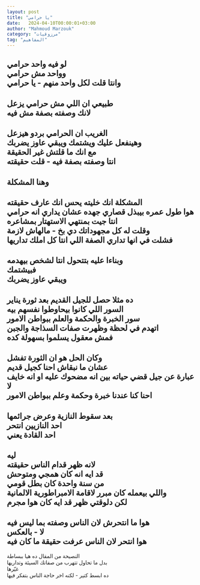 ```yaml
---
layout: post
title: "يا حرامي"
date:   2024-04-10T00:00:01+03:00
author: "Mahmoud Marzouk"
category: "مرزوقيات"
tag: "المفاهيم"
---
```



لو فيه واحد حرامي  
وواحد مش حرامي  
وانتا قلت لكل واحد منهم - يا حرامي  
-  
طبيعي ان اللي مش حرامي يزعل  
لانك وصفته بصفة مش فيه  
-  
الغريب ان الحرامي بردو هيزعل  
وهينفعل عليك ويشتمك ويبقي عاوز يضربك  
مع انك ما قلتش غير الحقيقة  
انتا وصفته بصفة فيه - قلت حقيقته  
-  
وهنا المشكلة  
-  
المشكلة انك خليته يحس انك عارف حقيقته  
هوا طول عمره بيبذل قصاري جهده عشان يداري انه
حرامي  
انتا جيت بمنتهي الاستهتار بمشاعره  
وقلت له كل مجهوداتك دي بخ - مالهاش لازمة  
فشلت في انها تداري الصفة اللي انتا كل املك
تداريها  
-  
وبناءا عليه بتتحول انتا لشخص بيهدمه  
فبيشتمك  
ويبقي عاوز يضربك  
-  
ده مثلا حصل للجيل القديم بعد ثورة يناير  
السور اللي كانوا بيحاوطوا نفسهم بيه  
سور الخبرة والحكمة والعلم ببواطن الامور  
اتهدم في لحظة وظهرت صفات السذاجة والجبن  
فمش معقول يسلموا بسهولة كده  
-  
وكان الحل هو ان الثورة تفشل  
عشان ما نبقاش احنا كجيل قديم  
عبارة عن جيل قضي حياته بين انه مضحوك عليه او انه
خايف  
لا  
احنا كنا عندنا خبرة وحكمة وعلم ببواطن الامور  
-  
بعد سقوط النازية وعرض جرائمها  
احد النازيين انتحر  
احد القادة يعني  
-  
ليه  
لانه ظهر قدام الناس حقيقته  
قد ايه انه كان همجي ومتوحش  
من سنة واحدة كان بطل قومي  
واللي بيعمله كان مبرر لاقامة الامبراطورية
الالمانية  
لكن دلوقتي ظهر قد ايه كان هوا مجرم  
-  
هوا ما انتحرش لان الناس وصفته بما ليس فيه  
لا - بالعكس  
هوا انتحر لان الناس عرفت حقيقة ما كان فيه  
-  
النصيحة من المقال ده هيا ببساطة  
بدل ما تحاول تتهرب من صفاتك السيئة وتداريها  
غيّرها  
ده ابسط كتير - لكنه اخر حاجة الناس بتفكر فيها

